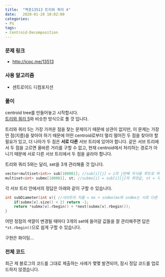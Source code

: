 ```yaml
---
title:  "백준13513 트리와 쿼리 4"
date:   2020-01-28 18:02:00
categories:
- PS
tags:
- Centroid-Decomposition
---
```


### 문제 링크
* http://icpc.me/13513

### 사용 알고리즘
* 센트로이드 디컴포지션

### 풀이
centroid tree를 만들어놓고 시작합시다.<br>
[트리와 쿼리 5](https://justicehui.github.io/ps/2019/10/28/BOJ13514/)와 비슷한 방식으로 풀 것 입니다.

트리와 쿼리 5는 가장 가까운 점을 찾는 문제이기 때문에 상관이 없지만, 이 문제는 가장 먼 점(지름)을 찾아야 하기 때문에 어떤 centroid로부터 멀리 떨어진 두 점을 찾아야 할 필요가 있고, 더 나아가 두 점은 **서로 다른** 서브 트리에 있어야 합니다. 같은 서브 트리에서 두 점을 고르면 올바른 거리를 구할 수 없고, 현재 centroid에서 처리하는 경로가 아니기 때문에 서로 다른 서브 트리에서 두 점을 골라야 합니다.

트리와 쿼리 5와는 달리, set을 3개 관리해줄 것 입니다.
```cpp
vector<multiset<int>> sub[100001]; //sub[i][j] = i의 j번째 자식을 루트로 하는 서브트리의 정점과 i의 거리
multiset<int> submx[100001], st; //submx[i] = sub[i][j]의 최댓값, st = 각 서브트리 안에서의 정답들
```

각 서브 트리 안에서의 정답은 아래와 같이 구할 수 있습니다.
```cpp
int subDiameter(int v){ //서브트리 지름 = mx + sndmx(mx와 sndmx는 서로 다른 서브트리에서 유래)
    if(submx[v].size() < 2) return -1;
    return *submx[v].rbegin() + *next(submx[v].rbegin());
}
```

어떤 정점의 색깔이 변경될 때마다 3개의 set에 들어갈 값들을 잘 관리해주면 답은 `*st.rbegin()`으로 쉽게 구할 수 있습니다.

구현은 화이팅...

### 전체 코드
최근 제 블로그의 코드를 그대로 제출하는 사례가 몇몇 발견되어, 잠시 정답 코드를 업로드하지 않겠습니다.
